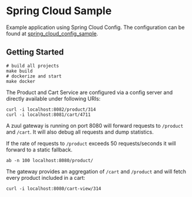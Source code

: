 # Spring Cloud Sample

Example application using Spring Cloud Config.
The configuration can be found at [spring_cloud_config_sample](https://github.com/adorsys/spring_cloud_config_sample).

## Getting Started

```
# build all projects
make build
# dockerize and start
make docker
```

The Product and Cart Service are configured via a config server and directly available under following URIs:

```
curl -i localhost:8082/product/314
curl -i localhost:8081/cart/4711
```

A zuul gateway is running on port 8080 will forward requests to `/product` and `/cart`.
It will also debug all requests and dump statistics.

If the rate of requests to `/product` exceeds 50 requests/seconds it will forward to a static fallback.

```
ab -n 100 localhost:8080/product/
```

The gateway provides an aggregation of `/cart` and `/product` and will fetch every product included in a cart:

```
curl -i localhost:8080/cart-view/314
```
